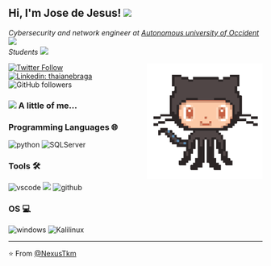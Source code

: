 <h2> Hi, I'm Jose de Jesus! <img src="https://media.giphy.com/media/mGcNjsfWAjY5AEZNw6/giphy.gif" width="50"></h2>
<p><em>Cybersecurity and network engineer at <a href="http://uadeo.mx/"> Autonomous university of Occident </a><img src="https://media.giphy.com/media/fYSnHlufseco8Fh93Z/giphy.gif" width="30"></br>Students <a/a><img src="https://media.giphy.com/media/WUlplcMpOCEmTGBtBW/giphy.gif" width="30"> 
</em></p>

<img align='right' src="https://raw.githubusercontent.com/iCharlesZ/FigureBed/master/img/octocat.gif" width="230">

[![Twitter Follow](https://img.shields.io/twitter/follow/nexustkm?label=Twitter&style=social)](https://twitter.com/nexustkm)
[![Linkedin: thaianebraga](https://img.shields.io/badge/-Linkedin-blue?style=flat-square&logo=Linkedin&logoColor=white&link=https://www.linkedin.com/in/anmol-p-singh/)](https://www.linkedin.com/in/jose-de-jesus-padilla-molina-035490296/)
![GitHub followers](https://img.shields.io/github/followers/NexusTkm?label=Follow&style=social)


### <img src="https://media.giphy.com/media/VgCDAzcKvsR6OM0uWg/giphy.gif" width="50"> A little of me...  

### Programming Languages 🌐
<img src="https://img.shields.io/badge/python-FFFF00.svg?style=for-the-badge&logo=python&logoColor=0768a8&labelColor=ffffff" alt="python"></a> 
<img src="https://img.shields.io/badge/SQL%20Server-CC2927.svg?style=for-the-badge&logo=microsoft-sql-server&logoColor=CC2927&labelColor=ffffff" alt="SQLServer"></a>


### Tools 🛠️
<img src="https://img.shields.io/badge/vscode-blue.svg?style=for-the-badge&logo=visual-studio-code&labelColor=ffffff&logoColor=blue" alt="vscode"> <img src="https://img.shields.io/badge/MongoDB-47A248.svg?style=for-the-badge&logo=mongodb&logoColor=47A248&labelColor=ffffff"> <img src="https://img.shields.io/badge/github-black.svg?style=for-the-badge&logo=github&logoColor=black&labelColor=ffffff" alt="github"></a>

### OS 💻
<img src="https://img.shields.io/badge/windows-3795fa.svg?style=for-the-badge&logo=windows&logoColor=3795fa&labelColor=ffffff" alt="windows"></a> <img src="https://img.shields.io/badge/Kali-Linux-557C94.svg?style=for-the-badge&logo=kali-linux&logoColor=557C94&labelColor=ffffff" alt="Kalilinux">


---

⭐️ From [@NexusTkm](https://github.com/NexusTkm)
